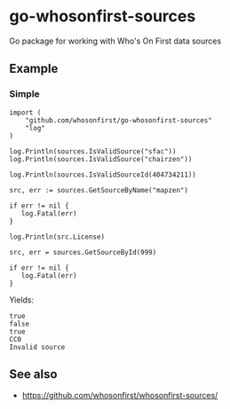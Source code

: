# go-whosonfirst-sources

Go package for working with Who's On First data sources

## Example

### Simple

```
import (
	"github.com/whosonfirst/go-whosonfirst-sources"
	"log"
)

log.Println(sources.IsValidSource("sfac"))
log.Println(sources.IsValidSource("chairzen"))

log.Println(sources.IsValidSourceId(404734211))

src, err := sources.GetSourceByName("mapzen")

if err != nil {
   log.Fatal(err)
}

log.Println(src.License)

src, err = sources.GetSourceById(999)

if err != nil {
   log.Fatal(err)
}
```

Yields:

```
true
false
true
CC0
Invalid source
```

## See also

* https://github.com/whosonfirst/whosonfirst-sources/
